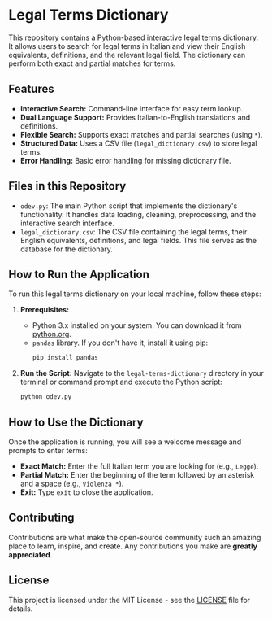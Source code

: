 # Legal Terms Dictionary

This repository contains a Python-based interactive legal terms dictionary. It allows users to search for legal terms in Italian and view their English equivalents, definitions, and the relevant legal field. The dictionary can perform both exact and partial matches for terms.

## Features

* **Interactive Search:** Command-line interface for easy term lookup.
* **Dual Language Support:** Provides Italian-to-English translations and definitions.
* **Flexible Search:** Supports exact matches and partial searches (using `*`).
* **Structured Data:** Uses a CSV file (`legal_dictionary.csv`) to store legal terms.
* **Error Handling:** Basic error handling for missing dictionary file.

## Files in this Repository

* `odev.py`: The main Python script that implements the dictionary's functionality. It handles data loading, cleaning, preprocessing, and the interactive search interface.
* `legal_dictionary.csv`: The CSV file containing the legal terms, their English equivalents, definitions, and legal fields. This file serves as the database for the dictionary.

## How to Run the Application

To run this legal terms dictionary on your local machine, follow these steps:

1.  **Prerequisites:**
    * Python 3.x installed on your system. You can download it from [python.org](https://www.python.org/).
    * `pandas` library. If you don't have it, install it using pip:
        ```bash
        pip install pandas
        ```

2.  **Run the Script:**
    Navigate to the `legal-terms-dictionary` directory in your terminal or command prompt and execute the Python script:
    ```bash
    python odev.py
    ```

## How to Use the Dictionary

Once the application is running, you will see a welcome message and prompts to enter terms:

* **Exact Match:** Enter the full Italian term you are looking for (e.g., `Legge`).
* **Partial Match:** Enter the beginning of the term followed by an asterisk and a space (e.g., `Violenza *`).
* **Exit:** Type `exit` to close the application.


## Contributing

Contributions are what make the open-source community such an amazing place to learn, inspire, and create. Any contributions you make are **greatly appreciated**.

## License

This project is licensed under the MIT License - see the [LICENSE](https://github.com/fyate/legal-terms-dictionary/blob/main/LICENSE) file for details.
